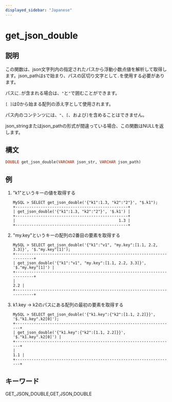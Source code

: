 ```yaml
---
displayed_sidebar: "Japanese"
---
```


# get_json_double

## 説明

この関数は、json文字列内の指定されたパスから浮動小数点値を解析して取得します。json_pathは`$`で始まり、パスの区切り文字として`.`を使用する必要があります。

パスに`.`が含まれる場合は、`"`と`"`で囲むことができます。

`[ ]`は0から始まる配列の添え字として使用されます。

パス内のコンテンツには、`"`、`[`、および`]`を含めることはできません。

json_stringまたはjson_pathの形式が間違っている場合、この関数はNULLを返します。

## 構文

```Haskell
DOUBLE get_json_double(VARCHAR json_str, VARCHAR json_path)
```

## 例

1. "k1"というキーの値を取得する

    ```Plain Text
    MySQL > SELECT get_json_double('{"k1":1.3, "k2":"2"}', "$.k1");
    +-------------------------------------------------+
    | get_json_double('{"k1":1.3, "k2":"2"}', '$.k1') |
    +-------------------------------------------------+
    |                                             1.3 |
    +-------------------------------------------------+
    ```

2. "my.key"というキーの配列の2番目の要素を取得する

    ```Plain Text
    MySQL > SELECT get_json_double('{"k1":"v1", "my.key":[1.1, 2.2, 3.3]}', '$."my.key"[1]');
    +---------------------------------------------------------------------------+
    | get_json_double('{"k1":"v1", "my.key":[1.1, 2.2, 3.3]}', '$."my.key"[1]') |
    +---------------------------------------------------------------------------+
    |                                                                       2.2 |
    +---------------------------------------------------------------------------+
    ```

3. k1.key -> k2のパスにある配列の最初の要素を取得する

    ```Plain Text
    MySQL > SELECT get_json_double('{"k1.key":{"k2":[1.1, 2.2]}}', '$."k1.key".k2[0]');
    +---------------------------------------------------------------------+
    | get_json_double('{"k1.key":{"k2":[1.1, 2.2]}}', '$."k1.key".k2[0]') |
    +---------------------------------------------------------------------+
    |                                                                 1.1 |
    +---------------------------------------------------------------------+
    ```

## キーワード

GET_JSON_DOUBLE,GET,JSON,DOUBLE